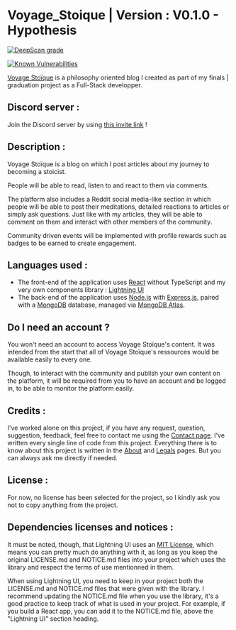 # Voyage_Stoique | Version : V0.1.0 - Hypothesis

[![DeepScan grade](https://deepscan.io/api/teams/23515/projects/27287/branches/870938/badge/grade.svg)](https://deepscan.io/dashboard#view=project&tid=23515&pid=27287&bid=870938)

[![Known Vulnerabilities](https://snyk.io/test/github/CedricTheveneau/Voyage_Stoique-Front/badge.svg)](https://snyk.io/test/github/CedricTheveneau/Voyage_Stoique-Front)

[Voyage Stoïque](https://github.com/CedricTheveneau/Voyage_Stoique/) is a philosophy oriented blog I created as part of my finals | graduation project as a Full-Stack developper.

## Discord server :

Join the Discord server by using [this invite link](https://discord.gg/URGXAVbPYj) !

## Description :

Voyage Stoïque is a blog on which I post articles about my journey to becoming a stoicist.

People will be able to read, listen to and react to them via comments.

The platform also includes a Reddit social media-like section in which people will be able to post their meditations, detailed reactions to articles or simply ask questions.
Just like with my articles, they will be able to comment on them and interact with other members of the community.

Community driven events will be implemented with profile rewards such as badges to be earned to create engagement.

## Languages used :

- The front-end of the application uses [React](https://fr.react.dev/) without TypeScript and my very own components library : [Lightning UI](https://cedrictheveneau.github.io/Lightning_UI/)
- The back-end of the application uses [Node.js](https://nodejs.org/en) with [Express.js](https://expressjs.com/), paired with a [MongoDB](https://www.mongodb.com/) database, managed via [MongoDB Atlas](https://www.mongodb.com/docs/atlas/).

## Do I need an account ?

You won't need an account to access Voyage Stoïque's content. It was intended from the start that all of Voyage Stoïque's ressources would be available easily to every one.

Though, to interact with the community and publish your own content on the platform, it will be required from you to have an account and be logged in, to be able to monitor the platform easily.

## Credits :

I've worked alone on this project, if you have any request, question, suggestion, feedback, feel free to contact me using the [Contact page](https://github.com/CedricTheveneau/Voyage_Stoique/Contact). I've written every single line of code from this project. Everything there is to know about this project is written in the [About](https://github.com/CedricTheveneau/Voyage_Stoique/About) and [Legals](https://github.com/CedricTheveneau/Voyage_Stoique/Legals) pages. But you can always ask me directly if needed.

## License :

For now, no license has been selected for the project, so I kindly ask you not to copy anything from the project.

## Dependencies licenses and notices :

It must be noted, though, that Lightning UI uses an [MIT License](./LICENSE.md), which means you can pretty much do anything with it, as long as you keep the original LICENSE.md and NOTICE.md files into your project which uses the library and respect the terms of use mentionned in them.

When using Lightning UI, you need to keep in your project both the LICENSE.md and NOTICE.md files that were given with the library. I recommend updating the NOTICE.md file when you use the library, it's a good practice to keep track of what is used in your project. For example, if you build a React app, you can add it to the NOTICE.md file, above the "Lightning UI" section heading.
